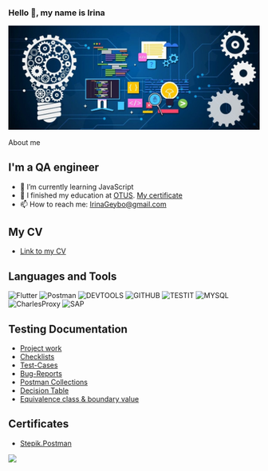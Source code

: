 ### Hello 👋, my name is Irina
![Header](https://github.com/IrinaGeybo/IrinaGeybo/blob/main/assets/photo_2023-02-07_11-23-36.jpg)

About me

## I'm a QA engineer
- 🌱 I’m currently learning JavaScript
- 🌱 I finished my education at [OTUS](https://otus.ru/lessons/qa-engineer/). [My certificate](https://drive.google.com/file/d/1IjI7mRQIlQ-R8OJa5Df9c-dRM4URyTwO/view?usp=share_link)
- 📫 How to reach me: IrinaGeybo@gmail.com 

## My CV
- [Link to my CV](https://drive.google.com/file/d/1Ngp3jxZ9lmz1GodTvYJ2Hy5YHwAFJklV/view?usp=share_link) 


## Languages and Tools
![Flutter](https://img.shields.io/badge/-JIRA-090909?style=for-the-badge&logo=JIRA&logoColor=47C5FB)
![Postman](https://img.shields.io/badge/-Postman-090909?style=for-the-badge&logo=Postman&logoColor=#F76935)
![DEVTOOLS](https://img.shields.io/badge/-DEVTOOLS-090909?style=for-the-badge&logo=DEVTOOLS&logoColor=#F76935)
![GITHUB](https://img.shields.io/badge/-GitHUB-090909?style=for-the-badge&logo=Github&logoColor=#8CC4D7)
![TESTIT](https://img.shields.io/badge/-TESTIT-090909?style=for-the-badge&logo=TESTIT&logoColor=#8CC4D7)
![MYSQL](https://img.shields.io/badge/-MYSQL-090909?style=for-the-badge&logo=MYSQL&logoColor=#8CC4D7)
![CharlesProxy](https://img.shields.io/badge/-CharlesProxy-090909?style=for-the-badge&logo=CharlesProxy&logoColor=#8CC4D7)
![SAP](https://img.shields.io/badge/-SAP-090909?style=for-the-badge&logo=SAP&logoColor=#8CC4D7)

## Testing Documentation
- [Project work](https://docs.google.com/presentation/d/1SQzwfQyk7RBiFL_G11dTMuE6-pu34yBy0WzIxJigB8o/edit?usp=share_link)
- [Checklists](https://docs.google.com/spreadsheets/d/15lVqTt_styrEg0-MRuniCpd_bXgSGQcLGtO9Ri-W8xg/edit?usp=share_link) 
- [Test-Cases](https://docs.google.com/spreadsheets/d/1j5mnzkIl84WekPnSe5BoLadkqvS9R4Dz4AxKAIf4QJ4/edit?usp=share_link)
- [Bug-Reports](https://docs.google.com/spreadsheets/d/1il8IZ4m30L_OcRr_GQUfDVwR3IxZTI6V7FVMZDfzfLU/edit?usp=share_link)
- [Postman Collections](https://drive.google.com/file/d/1CK9UUABLU-vGwoaWjYA5ietTx-Auk2wL/view?usp=share_link)
- [Decision Table](https://docs.google.com/spreadsheets/d/10i75Ok35x792PMj-wgR-zssVf-wxU7JW6YiTdCuaCb8/edit?usp=sharing)
- [Equivalence class & boundary value](https://docs.google.com/spreadsheets/d/1pIktGo4ugTnIq0Sv7Yp_HUny7L1jOdG3ZP_ExjxvOvk/edit?usp=sharing)


## Certificates
- [Stepik.Postman](https://drive.google.com/file/d/1tLdobibKd4xJz036RoBhC_Hchbqt7Fma/view?usp=share_link) 







![](https://komarev.com/ghpvc/?username=your-github-irinageybo)










